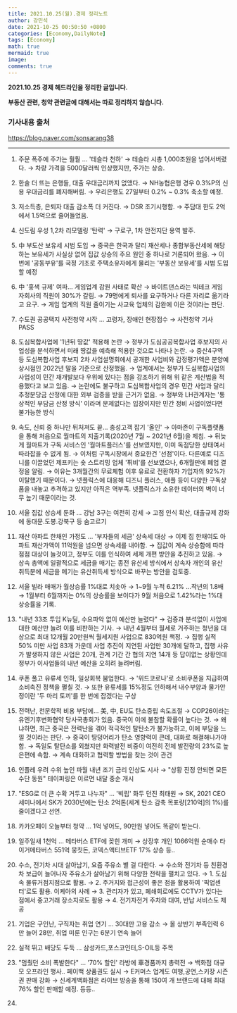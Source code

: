 ```yaml
---
title: 2021.10.25(월).경제 정리노트
author: 강민석
date: 2021-10-25 00:50:50 +0800
categories: [Economy,DailyNote]
tags: [Economy]
math: true
mermaid: true
image: 
comments: true
---
```


**2021.10.25 경제 헤드라인을 정리한 글입니다.**

**부동산 관련, 청약 관련글에 대해서는 따로 정리하지 않습니다.**

### 기사내용 출처

<https://blog.naver.com/sonsarang38>

-----

1. 주문 폭주에 주가는 훨훨 ... '테슬라 천하'
  → 테슬라 시총 1,000조원을 넘어서버렸다.
  → 차량 가격을 5000달러씩 인상했지만, 주가는 상승.

2. 한술 더 뜨는 은행들, 대출 우대금리까지 없앴다.
  → NH농협은행 경우 0.3%P의 신용 우대금리를 폐지해버림.
  → 우리은행도 27일부터 0.2% ~ 0.3% 축소할 예정.

3. 저소득층, 은퇴자 대출 감소폭 더 커진다.
  → DSR 조기시행함.
  → 주담대 한도 2억에서 1.5억으로 줄어들었음.

4. 신도림 우성 1,2차 리모델링 '탄력'
  → 구로구, 1차 안전지단 용역 발주.

5. 中 부도산 보유세 시범 도입
  → 중국은 한국과 달리 재산세나 종합부동산세에 해당하는 보유세가 사실상 없어 집값 상승의 주요 원인 중 하나로 거론되어 왔음.
  → 이번에 '공동부유'를 국정 기초로 주택소유자에게 물리는 '부동산 보유세'를 시범 도입할 예정

6. 中 '홍색 규제' 여파... 게임업계 감원 사태로 확산
  → 바이트댄스라는 빅테크 게임 자회사의 직원이 30%가 갈림.
  → 79명에게 퇴사를 요구하거나 다른 자리로 옮기라고 요구. 
  → 게임 업계의 직원 줄이기는 사교육 업체의 감완에 이은 것이라는 판단.

7. 수도권 공공택지 사전청약 시작 ... 고령자, 장애인 현장접수
  → 사전청약 기사 PASS

8. 도심복합사업에 '1년뒤 땅값' 적용해 논란
  → 정부가 도심공공복합사업 후보지의 사업성을 분석하면서 미래 땅값을 예측해 적용한 것으로 나타나 논란.
  → 중산4구역 등 도심복합사업 후보지 2차 사업설명회에서 공개한 사업비와 감정평가액은 분양예상시점인 2022년 말을 기준으로 산정했음.
  → 업계에서는 정부가 도심복합사업의 사업성이 민간 재개발보다 우위에 있다는 점을 강조하기 위해 위 같은 계산법을 적용했다고 보고 있음.
  → 논란에도 불구하고 도심복합사업의 경우 민간 사업과 달리 추정분당금 산정에 대한 외부 검증을 받을 근거가 없음.
  → 정부와 LH관계자는 '통상적인 부담금 산정 방식' 이라며 문제없다는 입장이지만 민간 정비 사업이었다면 불가능한 방식

9. 속도, 신뢰 중 하나만 뒤처져도 끝... 충성고객 잡기 '올인'
  → 아마존이 구독플랫폼을 통해 처음으로 월마트의 지출기록(2020년 7월 ~ 2021년 6월)을 제침.
  → 뒤늦게 월마트가 구독 서비스인 '월마트플러스'를 선보였지만, 이미 독점당한 상태여서 따라잡을 수 없게 됨.
  → 이처럼 구독시장에서 중요한건 '선점'이다. 다른예로 디즈니를 이끌었던 제프키는 숏 스트리밍 업체 '퓌비'를 선보였으나, 6개월만에 폐업 결정을 알림.
  → 이유는 3개월간의 무료체험 이후 유료로 전환하자 가입자의 92%가 이탈했기 때문이다. 
  → 넷플릭스에 대응해 디즈니 플러스, 애플 등이 다양한 구독상품을 내놓고 추격하고 있지만 아직은 역부족. 넷플릭스가 소유한 데이터의 벽이 너무 높기 때문이라는 것.

10. 서울 집값 상승세 둔화 ... 강남 3구는 여전히 강세
  → 고점 인식 확산, 대출규제 강화에 동대문.도봉.강북구 등  숨고르기

11. 재산 아파트 한채인 가정도 ... '부자들의 세금' 상속세 대상
  → 이제 집 한채여도 아파트 재산가액이 11억원을 넘으면 상속세를 내야함.
  → 집값이 계속 상승함에 따라 점점 대상이 늘것이고, 정부도 이를 인식하여 세제 개편 방안을 추진하고 있음.
  → 상속 총액에 일괄적으로 세금을 매기는 종전 유산세 방식에서 상속자 개인의 유산 취득분에 세금을 메기는 유산취득세 방식으로 바꾸는 방안을 검토중.

12. 서울 빌라 매매가 월상승률 1%대로 치솟아
  → 1~9월 누적 6.21% ...작년의 1.8배
  → 1월부터 6월까지는 0%의 상승률을 보이다가 9월 처음으로 1.42%라는 1%대 상승률을 기록.

13. "내년 33조 투입 K뉴딜, 수요파악 없이 예산만 늘렸다"
  → 검증과 분석없이 사업에 대한 예산만 늘려 이를 비판하는 기사.
  → 내년 4월부터 월세로 거주하는 청년을 대상으로 최대 12개월 20만원씩 월세지원 사업으로 830억원 책정.
  → 집행 실적 50% 미만 사업 83개 가운데 사업 추진이 지연된 사업만 30개에 달하고, 집행 사유가 발생하지 않은 사업은 20개, 관계 기간 간 협의 지연 14개 등 답이없는 상황인데 정부가 이사업들의 내년 예산을 오히려 늘려버림.

14. 쿠폰 풀고 유류세 인하, 일상회복 붐업한다.
  → '위드코로나'로 소비쿠폰을 지급하여 소비촉진 정책을 펼칠 것.
  → 또한 유류세를 15%정도 인하해서 내수부양과 물가안정이란 '두 마리 토끼'를 한 번에 잡겠다는 구상

15. 전력난, 천문학적 비용 부담에... 美, 中, EU도 탄소중립 속도조절
  → COP26이라는 유엔기후변화협약 당사국총회가 있음. 중국이 이에 불참할 확률이 높다는 것.
  → 왜냐하면, 최근 중국은 전력난을 겪어 적극적인 탈탄소가 불가능하고, 이에 부담을 느낄 것이라는 판단.
  → 중국이 땅덩어리가 탄소 영향력이 큰데, 대화로 해결해나가야함.
  → 독일도 탈탄소를 외쳤지만 화력발전 비중이 여전히 전체 발전량의 23%로 높은편에 속함.
  → 계속 대화하고 협력할 방법을 찾는 것이 관건

16. 인플레 우려 수위 높인 파월 내년 조기 금리 인상도 시사
  → "상황 진정 안되면 모든 수단 동원" 테이퍼링은 이르면 내달 중순 개시

17. "ESG로 더 큰 수확 거두고 나누자" ... '빅립' 화두 던진 최태원
  → SK, 2021 CEO 세미나에서 SK가 2030년에는 탄소 2억톤(세계 탄소 감축 목표량[210억]의 1%)를 줄이겠다고 선언.

18. 카카오페이 오늘부터 청약 ... 1억 넣어도, 90만원 넣어도 똑같이 받는다.
  
19. 일주일새 1천억 ... 메타버스 ETF에 꽂힌 개미
  → 상장후 개인 1066억원 순매수 타이거메타버스 551억 뭉칫돈, 코덱스액티브ETF 17% 상승 등..

20. 수소, 전기차 시대 살아남기, 요즘 주유소 별 걸 다한다.
  → 수소와 전기차 등 친환경차 보급이 늘어나자 주유소가 살아남기 위해 다양한 전략을 펼치고 있다.
  → 1. 도심속 물류거점지점으로 활용.
  → 2. 주거지와 접근성이 좋은 점을 활용하여 '픽업센터'로도 활용. 이케아의 사례
  → 3. 관리자가 있고, 폐쇄회로에도 CCTV가 있다는 점에서 중고거래 장소지로도 활용
  → 4. 전기자전거 주차와 대여, 반납 서비스도 제공

21. 기업은 구인난, 구직자는 취업 연기 ... 30대만 고용 감소
  → 올 상반기 부족인력 6만 늘어 28만, 취업 미룬 인구는 6분기 연속 늘어

22. 실적 뛰고 배당도 두둑 ... 삼성카드,포스코인터,S-OIL등 주목
  
23. "멈췄던 소비 폭발한다" ... '70% 할인' 라방에 車경품까지 총력전
  → 백화점 대규모 오프라인 행사.. 페이백 상품권도 실시
  → E커머스 업계도 여행,공연,스키장 시즌권 판매 강화
  → 신세계백화점은 라이브 방송을 통해 150여 개 브랜드에 대해 최대 76% 할인 판매할 예정. 등등..

24. 